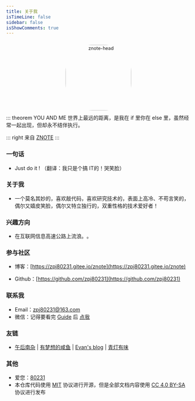 ```yaml
---
title: 关于我
isTimeLine: false
sidebar: false
isShowComments: true
---
```


<p align="center"><img style="border-radius:41%;pointer-events:none;transform: scale(0.9);" :src="$withBase('/vuepress/head-fish.jpg')" alt="znote-head" height=200 width=200></p>
<p align="center" style="margin-top: -15px;">
  <a href="https://zpj80231.gitee.io/znote/" class="zi zi_textbook"></a> 
  <a href="mailto:zpj80231@163.com" class="zi zi_envelope"></a> 
  <a href="https://github.com/zpj80231" class="zi zi_tmGithub"></a>
  <a href="https://twitter.com/zpj80231" class="zi zi_tmTwitter"></a>
  <a href="tencent://AddContact/?fromId=45&fromSubId=1&subcmd=all&uin=916665067&website=www.oicqzone.com" class="zi zi_tmQq"></a>
</p>

<Clock02/>
::: theorem YOU AND ME
世界上最远的距离，是我在 if 里你在 else 里，虽然经常一起出现，但却永不结伴执行。

::: right
来自 [ZNOTE](https://zpj80231.gitee.io/znote/)
:::

<CanvasNest color="255,0,0" opacity='1'></CanvasNest>

### 一句话

- Just do it !    （翻译：我只是个搞 IT的！哭笑脸）

### 关于我

- 一个莫名其妙的，喜欢敲代码，喜欢研究技术的，表面上高冷、不苟言笑的，偶尔又嬉皮笑脸，偶尔又特立独行的，双重性格的技术爱好者！

### 兴趣方向

- 在互联网信息高速公路上​流浪。​。​

### 参与社区

- 博客：[https://zpj80231.gitee.io/znote](https://zpj80231.gitee.io/znote)

- Github：[https://github.com/zpj80231](https://github.com/zpj80231)

### 联系我

- <a class="zi zi_envelopeBold" zico="黑信封"></a> Email：[zpj80231@163.com](mailto:zpj80231@163.com)
- <a class="zi zi_tmWeixin" zico="微信"></a> 微信：记得要看完 [Guide](/views/specification/guide.html) 后 [点我](https://mp.weixin.qq.com/s?__biz=MzU4MDY1NjE1MQ==&mid=100000138&idx=1&sn=6b5e532de9685de1bbf4051eaca2de86&chksm=7d52ccf24a2545e479c7b6ed4401bc850a341e54e10cbdd54ce72b757ea7c986c37585375fa2&scene=18#wechat_redirect)

### 友链

-	 [午后南杂](https://vuepress-theme-reco.recoluan.com/views/other/theme-example.html)
	 | [有梦想的咸鱼](https://blog.liudongyang.top)
	 | [Evan's blog](https://xugaoyi.com/)
	 | [青灯有味](https://zscnb.gitee.io/)

### 其他

- 爱您：[80231](/view/love.html)
- 本仓库代码使用 [MIT](https://github.com/SigureMo/notev/blob/master/LICENSE) 协议进行开源，但是全部文档内容使用 [CC 4.0 BY-SA](https://creativecommons.org/licenses/by-sa/4.0/) 协议进行发布


<link rel="stylesheet" href="https://ico.z01.com/zico.min.css">

